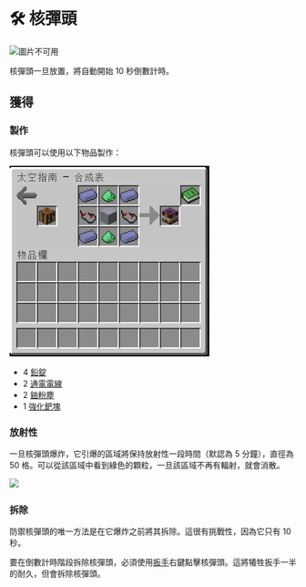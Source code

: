 # 🛠 核彈頭



![圖片不可用](https://camo.githubusercontent.com/62a0a99567dab63122cb8b335b6de4da42b73619068ffe77000fba56355b9ade/68747470733a2f2f692e696d6775722e636f6d2f6769367634736f2e706e67)

核彈頭一旦放置，將自動開始 10 秒倒數計時。

## 獲得

### 製作

核彈頭可以使用以下物品製作：

![](<../.gitbook/assets/image (213) (1).png>)

* 4 [鉛錠](../item-1/Lead-Ingot.md)
* 2 [通電電線](Energized-Wire.md)
* 2 [鈾粉塵](Uranium-Dust.md)
* 1 [強化鈀塊](Reinforced-Palladium-Block.md)

### 放射性

一旦核彈頭爆炸，它引爆的區域將保持放射性一段時間（默認為 5 分鐘），直徑為 50 格。可以從該區域中看到綠色的顆粒，一旦該區域不再有輻射，就會消散。

![](https://camo.githubusercontent.com/cc006aee6add956a19e0440730326e229fb892ea2798db889c07fb14362003d6/68747470733a2f2f692e696d6775722e636f6d2f316349464c62522e706e67)

### 拆除

防禦核彈頭的唯一方法是在它爆炸之前將其拆除。這很有挑戰性，因為它只有 10 秒。

要在倒數計時階段拆除核彈頭，必須使用[扳手](Wrench.md)右鍵點擊核彈頭。這將犧牲扳手一半的耐久，但會拆除核彈頭。
